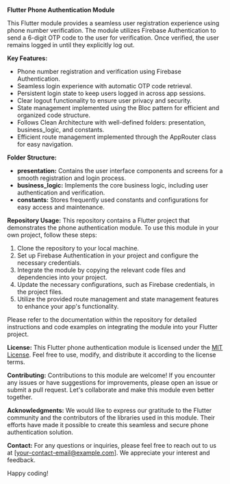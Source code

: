 **Flutter Phone Authentication Module**

This Flutter module provides a seamless user registration experience using phone number verification. The module utilizes Firebase Authentication to send a 6-digit OTP code to the user for verification. Once verified, the user remains logged in until they explicitly log out.

**Key Features:**
- Phone number registration and verification using Firebase Authentication.
- Seamless login experience with automatic OTP code retrieval.
- Persistent login state to keep users logged in across app sessions.
- Clear logout functionality to ensure user privacy and security.
- State management implemented using the Bloc pattern for efficient and organized code structure.
- Follows Clean Architecture with well-defined folders: presentation, business_logic, and constants.
- Efficient route management implemented through the AppRouter class for easy navigation.

**Folder Structure:**
- **presentation:** Contains the user interface components and screens for a smooth registration and login process.
- **business_logic:** Implements the core business logic, including user authentication and verification.
- **constants:** Stores frequently used constants and configurations for easy access and maintenance.

**Repository Usage:**
This repository contains a Flutter project that demonstrates the phone authentication module. To use this module in your own project, follow these steps:
1. Clone the repository to your local machine.
2. Set up Firebase Authentication in your project and configure the necessary credentials.
3. Integrate the module by copying the relevant code files and dependencies into your project.
4. Update the necessary configurations, such as Firebase credentials, in the project files.
5. Utilize the provided route management and state management features to enhance your app's functionality.

Please refer to the documentation within the repository for detailed instructions and code examples on integrating the module into your Flutter project.

**License:**
This Flutter phone authentication module is licensed under the [MIT License](link-to-license-file). Feel free to use, modify, and distribute it according to the license terms.

**Contributing:**
Contributions to this module are welcome! If you encounter any issues or have suggestions for improvements, please open an issue or submit a pull request. Let's collaborate and make this module even better together.

**Acknowledgments:**
We would like to express our gratitude to the Flutter community and the contributors of the libraries used in this module. Their efforts have made it possible to create this seamless and secure phone authentication solution.

**Contact:**
For any questions or inquiries, please feel free to reach out to us at [your-contact-email@example.com]. We appreciate your interest and feedback.

Happy coding!
